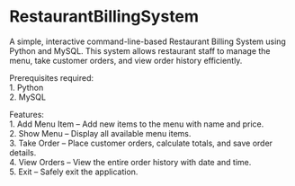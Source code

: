 # RestaurantBillingSystem
A simple, interactive command-line-based Restaurant Billing System using Python and MySQL. This system allows restaurant staff to manage the menu, take customer orders, and view order history efficiently.
<br>
<p>Prerequisites required:
<br>
  1. Python
<br>
  2. MySQL </p>
<p>Features:
<br>
  1. Add Menu Item – Add new items to the menu with name and price.
  <br>
  2. Show Menu – Display all available menu items.
<br>
  3. Take Order – Place customer orders, calculate totals, and save order details.
<br>
  4. View Orders – View the entire order history with date and time.
<br>
  5. Exit – Safely exit the application.
</p>
